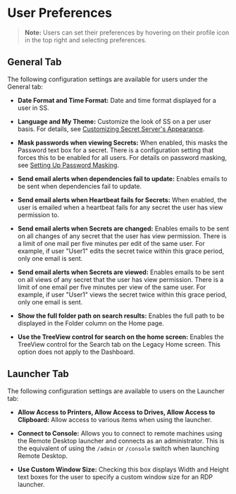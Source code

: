 [title]: # (User Preferences)
[tags]: # (User Preferences)
[priority]: # (70)

# User Preferences

> **Note:** Users can set their preferences by hovering on their profile icon in the top right and selecting preferences.

## General Tab

The following configuration settings are available for users under the General tab:

- **Date Format and Time Format:** Date and time format displayed for a user in SS.

- **Language and My Theme:** Customize the look of SS on a per user basis. For details, see [Customizing Secret Server's Appearance](#Customizing-Secret-Server's-Appearance).

- **Mask passwords when viewing Secrets:** When enabled, this masks the Password text box for a secret. There is a configuration setting that forces this to be enabled for all users. For details on password masking, see [Setting Up Password Masking](#Setting-Up-Password-Masking).

- **Send email alerts when dependencies fail to update:** Enables emails to be sent when dependencies fail to update.

- **Send email alerts when Heartbeat fails for Secrets:** When enabled, the user is emailed when a heartbeat fails for any secret the user has view permission to.

- **Send email alerts when Secrets are changed:** Enables emails to be sent on all changes of any secret that the user has view permission. There is a limit of one mail per five minutes per edit of the same user. For example, if user "User1" edits the secret twice within this grace period, only one email is sent.

- **Send email alerts when Secrets are viewed:** Enables emails to be sent on all views of any secret that the user has view permission. There is a limit of one email per five minutes per view of the same user. For example, if user "User1" views the secret twice within this grace period, only one email is sent.

- **Show the full folder path on search results:** Enables the full path to be displayed in the Folder column on the Home page.

- **Use the TreeView control for search on the home screen:** Enables the TreeView control for the Search tab on the Legacy Home screen. This option does not apply to the Dashboard.

## Launcher Tab

The following configuration settings are available to users on the Launcher tab:

- **Allow Access to Printers, Allow Access to Drives, Allow Access to Clipboard:** Allow access to various items when using the launcher.

- **Connect to Console:** Allows you to connect to remote machines using the Remote Desktop launcher and connects as an administrator. This is the equivalent of using the `/admin` or `/console` switch when launching Remote Desktop.

- **Use Custom Window Size:** Checking this box displays Width and Height text boxes for the user to specify a custom window size for an RDP launcher.

